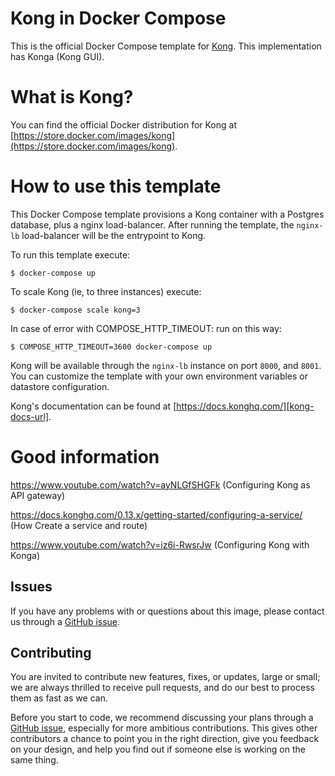 # Kong in Docker Compose

This is the official Docker Compose template for [Kong][kong-site-url]. This implementation has Konga (Kong GUI).

# What is Kong?

You can find the official Docker distribution for Kong at [https://store.docker.com/images/kong](https://store.docker.com/images/kong).

# How to use this template

This Docker Compose template provisions a Kong container with a Postgres database, plus a nginx load-balancer. After running the template, the `nginx-lb` load-balancer will be the entrypoint to Kong.

To run this template execute:

```shell
$ docker-compose up
```

To scale Kong (ie, to three instances) execute:

```shell
$ docker-compose scale kong=3
```

In case of error with COMPOSE_HTTP_TIMEOUT: run on this way:

```shell
$ COMPOSE_HTTP_TIMEOUT=3600 docker-compose up
```

Kong will be available through the `nginx-lb` instance on port `8000`, and `8001`. You can customize the template with your own environment variables or datastore configuration.

Kong's documentation can be found at [https://docs.konghq.com/][kong-docs-url].

# Good information

https://www.youtube.com/watch?v=ayNLGfSHGFk (Configuring Kong as API gateway)

https://docs.konghq.com/0.13.x/getting-started/configuring-a-service/ (How Create a service and route)

https://www.youtube.com/watch?v=iz6i-RwsrJw (Configuring Kong with Konga)

## Issues

If you have any problems with or questions about this image, please contact us through a [GitHub issue][github-new-issue].

## Contributing

You are invited to contribute new features, fixes, or updates, large or small; we are always thrilled to receive pull requests, and do our best to process them as fast as we can.

Before you start to code, we recommend discussing your plans through a [GitHub issue][github-new-issue], especially for more ambitious contributions. This gives other contributors a chance to point you in the right direction, give you feedback on your design, and help you find out if someone else is working on the same thing.

[kong-site-url]: https://konghq.com/
[kong-docs-url]: https://docs.konghq.com/
[github-new-issue]: https://github.com/Kong/docker-kong/issues/new
